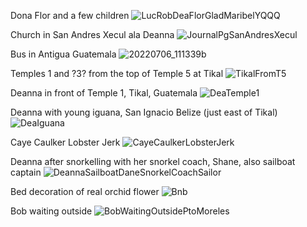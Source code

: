 Dona Flor and a few children
![LucRobDeaFlorGladMaribelYQQQ](https://user-images.githubusercontent.com/15347869/180507974-24fe7d14-1b70-484b-84cd-7eb143e215b2.jpg)

Church in San Andres Xecul ala Deanna
![JournalPgSanAndresXecul](https://user-images.githubusercontent.com/15347869/180512422-b730f017-858e-4ffd-962c-f0c757e08dc2.jpg)




Bus in Antigua Guatemala
![20220706_111339b](https://user-images.githubusercontent.com/15347869/180498284-aa091991-064e-463b-8221-78635e17ce47.jpg)


Temples 1 and ?3? from the top of Temple 5 at Tikal
![TikalFromT5](https://user-images.githubusercontent.com/15347869/180513536-46448d21-7fa7-4c4c-9f71-453a9951e14e.jpg)


Deanna in front of Temple 1, Tikal, Guatemala
![DeaTemple1](https://user-images.githubusercontent.com/15347869/180498245-bbeb0c4a-1435-4362-9a07-c96b8d224f55.jpg)

Deanna with young iguana, San Ignacio Belize (just east of Tikal)
![DeaIguana](https://user-images.githubusercontent.com/15347869/180499756-8cc2b128-7bfd-477b-92db-a85186275772.jpg)



Caye Caulker Lobster Jerk
![CayeCaulkerLobsterJerk](https://user-images.githubusercontent.com/15347869/180510555-5f181c89-7d4c-40e5-aad7-c9c7f7f40871.jpg)

Deanna after snorkelling with her snorkel coach, Shane, also sailboat captain
![DeannaSailboatDaneSnorkelCoachSailor](https://user-images.githubusercontent.com/15347869/180511313-d706b2d5-33fc-42dd-b327-8a9f13cfff7d.jpg)




Bed decoration of real orchid flower
![Bnb](https://user-images.githubusercontent.com/15347869/180509798-5318abbb-21c3-4c94-b08f-89111a3eabbf.jpg)


Bob waiting outside
![BobWaitingOutsidePtoMoreles](https://user-images.githubusercontent.com/15347869/180509237-9bd8b5f1-ece5-45b4-837c-139fad63251e.jpg)
